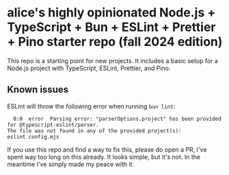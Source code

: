 # alice's highly opinionated Node.js + TypeScript + Bun + ESLint + Prettier + Pino starter repo (fall 2024 edition)

This repo is a starting point for new projects. It includes a basic setup for a Node.js project with TypeScript, ESLint, Prettier, and Pino.

## Known issues

ESLint will throw the following error when running `bun lint`:

```
  0:0  error  Parsing error: "parserOptions.project" has been provided for @typescript-eslint/parser.
The file was not found in any of the provided project(s): eslint.config.mjs
```

If you use this repo and find a way to fix this, please do open a PR, I've spent way too long on this already. It looks simple, but it's not. In the meantime I've simply made my peace with it.

